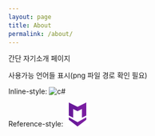 ```yaml
---
layout: page
title: About
permalink: /about/
---
```

간단 자기소개 페이지

사용가능 언어들 표시(png 파일 경로 확인 필요)

Inline-style:
![c#](https://user-images.githubusercontent.com/44697835/86319304-34b6ac00-bc6f-11ea-9b19-00067f7b6457.png)

Reference-style:
![alt text][logo]

[logo]: https://github.com/adam-p/markdown-here/raw/master/src/common/images/icon48.png "Logo Title Text 2"
